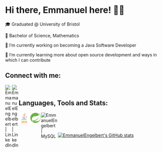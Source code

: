 # Hi there, Emmanuel here! 👋🏾

<p>
🎓 Graduated @ University of Bristol 

📔 Bachelor of Science, Mathematics

🔭 I’m currently working on becoming a Java Software Developer

🌱 I’m currently learning more about open source development and ways in which I can contribute
<p>

## Connect with me:

[<img align="left" alt="EmmanuelEngelbert | LinkedIn" width="22px" src="https://cdn.simpleicons.org/linkedin/0A66C2" />][linkedin]
[<img align="left" alt="EmmanuelEngelbert | LinkedIn" width="22px" src="https://cdn.simpleicons.org/twitter/1DA1F2" />][twitter]

<br />

## Languages, Tools and Stats:
<a href="#"><img align="left" alt="EmmanuelEngelbert | Java" width="36px" src="https://raw.githubusercontent.com/github/explore/5b3600551e122a3277c2c5368af2ad5725ffa9a1/topics/java/java.png" /></a>
<a href="#"><img align="left" alt="EmmanuelEngelbert | Spring Boot" width="36px" src="https://raw.githubusercontent.com/github/explore/80688e429a7d4ef2fca1e82350fe8e3517d3494d/topics/spring-boot/spring-boot.png" /></a>
<a href="#"><img align="left" alt="EmmanuelEngelbert | MySQL" width="55px" src="https://cdn.freebiesupply.com/logos/large/2x/mysql-logo-png-transparent.png" /></a>

  
<br />
<br />
<br /> 
  
[![EmmanuelEngelbert's GitHub stats](https://github-readme-stats.vercel.app/api?username=EmmanuelEngelbert&show_icons=true&theme=transparent)](https://github.com/EmmanuelEngelbert/github-readme-stats)

[linkedin]: https://www.linkedin.com/in/emmanuelengelbert/
[twitter]: https://twitter.com/EmmEngelbert


